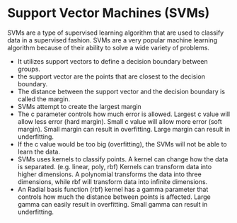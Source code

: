 # Support Vector Machines (SVMs)

SVMs are a type of supervised learning algorithm that are used to classify data in a supervised fashion. SVMs are a very popular machine learning algorithm because of their ability to solve a wide variety of problems.

- It utilizes support vectors to define a decision boundary between groups.
- the support vector are the points that are closest to the decision boundary.
- The distance between the support vector and the decision boundary is called the margin.
- SVMs attempt to create the largest margin
- The c parameter controls how much error is allowed. Largest c value will allow less error (hard margin). Small c value will allow more error (soft margin). Small margin can result in overfitting. Large margin can result in underfitting.
- If the c value would be too big (overfitting), the SVMs will not be able to learn the data.
- SVMs uses kernels to classify points. A kernel can change how the data is separated. (e.g. linear, poly, rbf) Kernels can transform data into higher dimensions. A polynomial transforms the data into three dimensions, while rbf will transform data into infinite dimensions.
- An Radial basis function (rbf) kernel has a gamma parameter that controls how much the distance between points is affected. Large gamma can easily result in overfitting. Small gamma can result in underfitting.  

